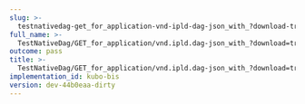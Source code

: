 ```yaml
---
slug: >-
  testnativedag-get_for_application-vnd-ipld-dag-json_with_?download-true_forces_content-disposition-_attachment
full_name: >-
  TestNativeDag/GET_for_application/vnd.ipld.dag-json_with_?download=true_forces_Content-Disposition:_attachment
outcome: pass
title: >-
  TestNativeDag/GET_for_application/vnd.ipld.dag-json_with_?download=true_forces_Content-Disposition:_attachment
implementation_id: kubo-bis
version: dev-44b0eaa-dirty
---
```


